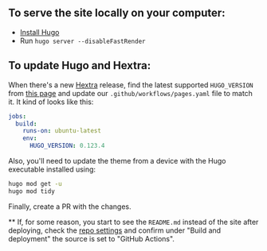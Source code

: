 ## To serve the site locally on your computer:

- [Install Hugo](https://gohugo.io/installation/)
- Run `hugo server --disableFastRender`

## To update Hugo and Hextra:

When there's a new [Hextra](https://github.com/imfing/hextra) release, find the latest supported `HUGO_VERSION` from [this page](https://github.com/imfing/hextra/blob/main/.github/workflows/pages.yml) and update our `.github/workflows/pages.yaml` file to match it. It kind of looks like this:

```yaml
jobs:
  build:
    runs-on: ubuntu-latest
    env:
      HUGO_VERSION: 0.123.4
```

Also, you'll need to update the theme from a device with the Hugo executable installed using:

```bash
hugo mod get -u
hugo mod tidy
```

Finally, create a PR with the changes.

** If, for some reason, you start to see the `README.md` instead of the site after deploying, check the [repo settings](https://github.com/SePrAnd/seprand.github.io/settings/pages) and confirm under "Build and deployment" the source is set to "GitHub Actions".

